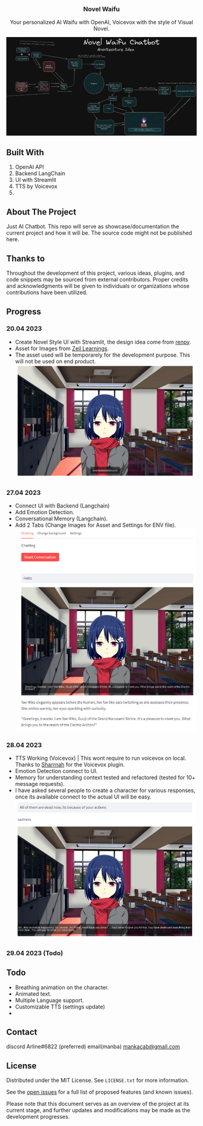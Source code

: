 <div align="center">
  <a href="#">
  </a>
  <h3 align="center">Novel Waifu</h3>
  <p align="center">
    Your personalized AI Waifu with OpenAI, Voicevox with the style of Visual Novel.
    <br />
  </p>
</div>

![alt text](https://github.com/SynthpX/NovelWaifu/blob/main/Design/architechture.png)

## Built With

1. OpenAI API
2. Backend LangChain
3. UI with Streamlit
4. TTS by Voicevox 
5. 

## About The Project
Just AI Chatbot. This repo will serve as showcase/documentation the current project and how it will be. The source code might not be published here.

## Thanks to
Throughout the development of this project, various ideas, plugins, and code snippets may be sourced from external contributors. Proper credits and acknowledgments will be given to individuals or organizations whose contributions have been utilized.  

## Progress

### 20.04 2023
  - Create Novel Style UI with Streamlit, the design idea come from [renpy](https://www.renpy.org/).
  - Asset for Images from [Zeil Learnings](https://zeillearnings.itch.io/visual-novel-renpy-tutorial).
  - The asset used will be temporarely for the development purpose. This will not be used on end product.
![alt text](https://github.com/SynthpX/NovelWaifu/blob/main/Progress/NoveUI.png)
### 27.04 2023  
  - Connect UI with Backend (Langchain)
  - Add Emotion Detection.
  - Conversational Memory (Langchain).
  - Add 2 Tabs (Change Images for Asset and Settings for ENV file).
![alt text](https://github.com/SynthpX/NovelWaifu/blob/main/Progress/Implement1.png)
### 28.04 2023  
  - TTS Working (Voicevox) | This wont require to run voicevox on local. Thanks to [Sharrnah](https://github.com/Sharrnah) for the Voicevox plugin.
  - Emotion Detection connect to UI.
  - Memory for understanding context tested and refactored (tested for 10+ message requests).
  - I have asked several people to create a character for various responses, once its available connect to the actual UI will be easy.
![alt text](https://github.com/SynthpX/NovelWaifu/blob/main/Progress/Implement2.png)
### 29.04 2023 (Todo)


## Todo
  - Breathing animation on the character.
  - Animated text.
  - Multiple Language support.
  - Customizable TTS (settings update)
  - 

## Contact

discord Arline#6822  (preferred)
email(manba) mankacab@gmail.com


## License

Distributed under the MIT License. See `LICENSE.txt` for more information.  

See the [open issues](https://github.com/SynthpX/wAIfuS/issues) for a full list of proposed features (and known issues).  
  
    
      
Please note that this document serves as an overview of the project at its current stage, and further updates and modifications may be made as the development progresses.